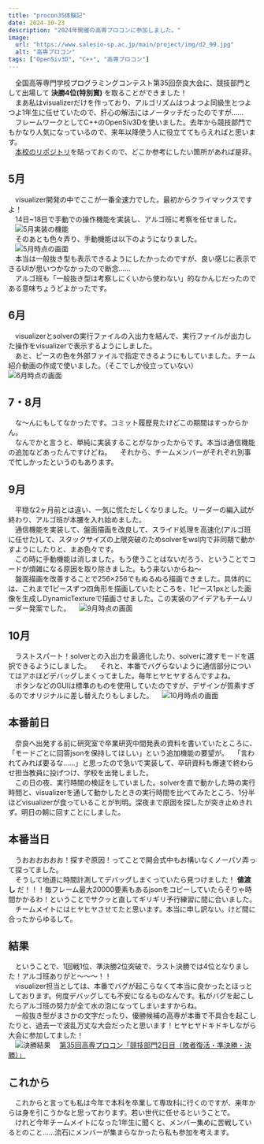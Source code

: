 ```yaml
---
title: "procon35体験記"
date: 2024-10-23
description: "2024年開催の高専プロコンに参加しました。"
image:
  url: "https://www.salesio-sp.ac.jp/main/project/img/d2_99.jpg"
  alt: "高専プロコン"
tags: ["OpenSiv3D", "C++", "高専プロコン"]
---
```


　全国高等専門学校プログラミングコンテスト第35回奈良大会に、競技部門として出場して **決勝4位(特別賞)** を取ることができました！  
　まあ私はvisualizerだけを作っており、アルゴリズムはつよつよ同級生とつよつよ1年生に任せていたので、肝心の解法にはノータッチだったのですが……  
　フレームワークとしてC++のOpenSiv3Dを使いました。去年から競技部門でもかなり人気になっているので、来年以降使う人に役立ててもらえればと思います。  
　[本校のリポジトリ](https://github.com/UScuber/procon35)を貼っておくので、どこか参考にしたい箇所があれば是非。

## 5月
　visualizer開発の中でここが一番全速力でした。最初からクライマックスですよ！  
　14日~18日で手動での操作機能を実装し、アルゴ班に考察を任せました。  
　![5月実装の機能](./0010.png)  
　そのあとも色々弄り、手動機能は以下のようになりました。  
　![5月時点の画面](./0030.png)  
　本当は一般抜き型も表示できるようにしたかったのですが、良い感じに表示できるUIが思いつかなかったので断念……  
　アルゴ班も「一般抜き型は考察しにくいから使わない」的なかんじだったのである意味ちょうどよかったです。

## 6月
　visualizerとsolverの実行ファイルの入出力を結んで、実行ファイルが出力した操作をvisualizerで表示するようにしました。  
　あと、ピースの色を外部ファイルで指定できるようにもしていました。チーム紹介動画の作成で使いました。<span class="text-muted">（そこでしか役立っていない）</span>
　![6月時点の画面](./0040.png)

## 7・8月
　な～んにもしてなかったです。コミット履歴見たけどこの期間はすっからかん。  
　なんでかと言うと、単純に実装することがなかったからです。本当は通信機能の追加などあったんですけどね。
　それから、チームメンバーがそれぞれ別事で忙しかったというのもあります。

## 9月
　平穏な2ヶ月前とは違い、一気に慌ただしくなりました。リーダーの編入試が終わり、アルゴ班が本腰を入れ始めました。  
　通信機能を実装して、盤面描画を改良して、スライド処理を高速化(アルゴ班に任せた)して、スタックサイズの上限突破のためsolverをwsl内で非同期で動かすようにしたりと、まあ色々です。  
　この時に手動機能は消しました。もう使うことはないだろう、ということでコードが煩雑になる原因を取り除きました。もう来ないからね～  
　盤面描画を改善することで256×256でもぬるぬる描画できました。具体的には、これまで1ピースずつ四角形を描画していたところを、1ピース1pxとした画像を生成しDynamicTextureで描画させました。この実装のアイデアもチームリーダー発案でした。
　![9月時点の画面](./0050.png)

## 10月
　ラストスパート！solverとの入出力を最適化したり、solverに渡すモードを選択できるようにしました。
　それと、本番でバグらないように通信部分についてはアホほどデバッグしまくってました。毎年ヒヤヒヤするんですよね。  
　ボタンなどのGUIは標準のものを使用していたのですが、デザインが質素すぎるのでオリジナルに差し替えたりもしました。
　![10月時点の画面](./0060.png)

## 本番前日
　奈良へ出発する前に研究室で卒業研究中間発表の資料を書いていたところに、「モードごとに回答jsonを保持してほしい」という追加機能の要望が。
　「言われてみれば要るな......」と思ったので急いで実装して、卒研資料も爆速で終わらせ担当教員に投げつけ、学校を出発しました。  
　この日の夜、実行時間の検証をしていました。solverを直で動かした時の実行時間と、visualizerを通して動かしたときの実行時間を比べてみたところ、1分半ほどvisualizerが食っていることが判明。深夜まで原因を探したが突き止めきれず。明日の朝に回すことにしました。

## 本番当日
　うおおおおおお！探すぞ原因！ってことで開会式中もお構いなくノーパソ弄って探ってました。  
　そうして地道に時間計測してデバッグしまくっていたら見つけました！ **値渡し** だ！！！毎フレーム最大20000要素もあるjsonをコピーしていたらそりゃ時間かかるわ！ということでサクッと直してギリギリ予行練習に間に合いました。  
　チームメイトにはヒヤヒヤさせてたと思います。本当に申し訳ない。けど間に合ったからゆるして。

## 結果
　ということで、1回戦1位、準決勝2位突破で、ラスト決勝では4位となりました！アルゴ班ありがと～～～！！  
　visualizer担当としては、本番でバグが起こらなくて本当に良かったとほっとしております。何度デバッグしても不安になるものなんです。私がバグを起こしたらアルゴ班の努力が全て水の泡になってしまいますからね。  
　一般抜き型がまさかの文字だったり、優勝候補の高専が本番で不具合を起こしたりと、過去一で波乱万丈な大会だったと思います！ヒヤヒヤドキドキしながら大会に参加してました！  
　![決勝結果](./0070.png)
　[第35回高専プロコン「競技部門2日目（敗者復活・準決勝・決勝）」](https://www.youtube.com/live/DBorqw6p_bM)

## これから
　これからと言っても私は今年で本科を卒業して専攻科に行くのですが、来年からは身を引こうかなと思っております。若い世代に任せるということで。  
　けれど今年チームメイトになった1年生に聞くと、メンバー集めに苦戦しているとのこと......流石にメンバーが集まらなかったら私も参加を考えます。
